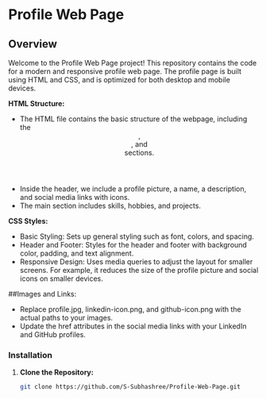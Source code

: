# Profile Web Page

## Overview

Welcome to the Profile Web Page project! This repository contains the code for a modern and responsive profile web page. The profile page is built using HTML and CSS, and is optimized for both desktop and mobile devices.

**HTML Structure:**

- The HTML file contains the basic structure of the webpage, including the <header>, <main>, and <footer> sections.
- Inside the header, we include a profile picture, a name, a description, and social media links with icons.
- The main section includes skills, hobbies, and projects.

**CSS Styles:**

- Basic Styling: Sets up general styling such as font, colors, and spacing.
- Header and Footer: Styles for the header and footer with background color, padding, and text alignment.
- Responsive Design: Uses media queries to adjust the layout for smaller screens. For example, it reduces the size of the profile picture and social icons on smaller devices.

##Images and Links:

- Replace profile.jpg, linkedin-icon.png, and github-icon.png with the actual paths to your images.
- Update the href attributes in the social media links with your LinkedIn and GitHub profiles.

### Installation

1. **Clone the Repository:**

   ```sh
   git clone https://github.com/S-Subhashree/Profile-Web-Page.git
